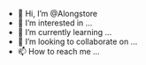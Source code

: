 - 👋 Hi, I’m @Alongstore
- 👀 I’m interested in ...
- 🌱 I’m currently learning ...
- 💞️ I’m looking to collaborate on ...
- 📫 How to reach me ...

<!---
Alongstore/Alongstore is a ✨ special ✨ repository because its `README.md` (this file) appears on your GitHub profile.
You can click the Preview link to take a look at your changes.
--->
